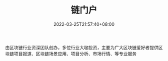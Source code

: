 ﻿---
weight: 
title: "链门户"
description: "由区块链行业资深团队创办，多位行业大咖投资，主要为广大区块链爱好者提供区块链项目报道、区块链场景应用、项目分析、市场行情、等专业服务"
date: 2022-03-25T21:57:40+08:00
lastmod: 2022-03-25T16:45:40+08:00
draft: false
authors: ["Metabd"]
featuredImage: "lianmenhu.png"
link: ""
tags: ["元宇宙资讯","链门户"]
categories: ["navigation"]
navigation: ["元宇宙资讯"]
lightgallery: true
toc: true
pinned: false
recommend: false
recommend1: false
---
由区块链行业资深团队创办，多位行业大咖投资，主要为广大区块链爱好者提供区块链项目报道、区块链场景应用、项目分析、市场行情、等专业服务
